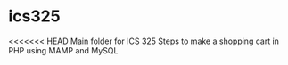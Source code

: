 # ics325
<<<<<<< HEAD
Main folder for ICS 325
Steps to make a shopping cart in PHP using MAMP and MySQL 

